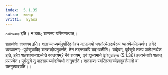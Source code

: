 ```yaml
---
index:  5.1.35
sutra:  शाणाद्वा
vritti:  nyasa
---
```


`ठञोऽपवादः` इति। न ठकः; शाणस्य परिमाणत्वात्।

`शताच्चेति वक्तव्यम्` इति। शताच्चाध्यर्थपूर्वाद्द्विगोश्च यत्प्रत्ययो भवतोत्येतदर्थरूपं व्याख्येयमित्यर्थः। तत्रेदं व्यख्यानम्--पूर्वसूत्रादिह शतशब्दोऽनुवर्त्तते, तेन तदन्तादपि यद्भवतीति। यद्येवम्, पूर्वसूत्रे तस्य पाठोऽनर्थक इति, इहैव शतशाणाब्याञ्चेति वक्तव्यम्? नैवं शक्यम्; एवं ह्युच्यमाने `द्वित्रिपूर्वादण्च` (5.1.36) इत्यनेनापि शतात् प्रसज्येत। पूर्वसूत्रे तु पाठसामर्थ्यादण्विधौ नानुवर्त्तते। शतशब्दः स्वरितत्वाच्चेहानुवर्त्तमानो वा यतमुत्पादयति।।

